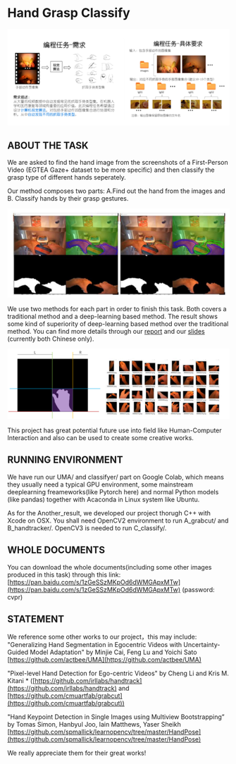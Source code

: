 # Hand Grasp Classify

![avatar](https://github.com/actbee/Hand_Grasp_Classify/blob/master/img/task.png?raw=true)

## ABOUT THE TASK

We are asked to find the hand image from the screenshots of a First-Person Video (EGTEA Gaze+ dataset to be more specific) and then 
classify the grasp type of different hands seperately.  

Our method composes two parts: A.Find out the hand from the images and B. Classify hands by their grasp gestures.  

![img1](https://github.com/actbee/actbee.github.io/blob/master/images/hand_grasp.png?raw=true)

We use two methods for each part in order to finish this task. Both covers a traditional method and a deep-learning based method.
The result shows some kind of superiority of deep-learning based method over the traditional method.
You can find more details through our [report](https://github.com/actbee/Hand_Grasp_Classify/blob/master/report.pdf) and our [slides](https://github.com/actbee/Hand_Grasp_Classify/blob/master/final.pdf) (currently both Chinese only).

![img2](https://github.com/actbee/actbee.github.io/blob/master/images/hand_grasp_2.png?raw=true)

This project has great potential future use into field like Human-Computer Interaction and also can be used to create some creative works.

## RUNNING ENVIRONMENT

We have run our UMA/ and classifyer/ part on Google Colab, which means they usually need a typical GPU environment, some mainstream deeplearning freameworks(like 
Pytorch here) and normal Python models (like pandas) together with Acaconda in Linux system like Ubuntu.

As for the Another_result, we developed our project thorugh C++ with Xcode on OSX. You shall need OpenCV2 environment to run A_grabcut/ and B_handtracker/.
OpenCV3 is needed to run C_classify/. 

## WHOLE DOCUMENTS

You can download the whole documents(including some other images produced in this task) through
this link: [https://pan.baidu.com/s/1zGeSSzMKpOd6dWMGApxMTw](https://pan.baidu.com/s/1zGeSSzMKpOd6dWMGApxMTw) (password: cvpr)

## STATEMENT

We reference some other works to our project，this may include:  
 "Generalizing Hand Segmentation in Egocentric Videos with Uncertainty-Guided Model Adaptation" by Minjie Cai, Feng Lu and Yoichi Sato  
 [https://github.com/actbee/UMA](https://github.com/actbee/UMA)
 
 "Pixel-level Hand Detection for Ego-centric Videos" by Cheng Li and Kris M. Kitani    *
 ([https://github.com/irllabs/handtrack](https://github.com/irllabs/handtrack) and [https://github.com/cmuartfab/grabcut](https://github.com/cmuartfab/grabcut))
 
 "Hand Keypoint Detection in Single Images using Multiview Bootstrapping” by Tomas Simon, Hanbyul Joo, Iain Matthews, Yaser Sheikh  
  [https://github.com/spmallick/learnopencv/tree/master/HandPose](https://github.com/spmallick/learnopencv/tree/master/HandPose)
 
 We really appreciate them for their great works!